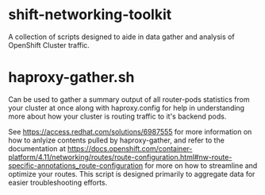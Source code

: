 # shift-networking-toolkit
A collection of scripts designed to aide in data gather and analysis of OpenShift Cluster traffic.

# haproxy-gather.sh
Can be used to gather a summary output of all router-pods statistics from your cluster at once along with haproxy.config for help in understanding more about how your cluster is routing traffic to it's backend pods.

See https://access.redhat.com/solutions/6987555 for more information on how to anlyize contents pulled by haproxy-gather, and refer to the documentation at https://docs.openshift.com/container-platform/4.11/networking/routes/route-configuration.html#nw-route-specific-annotations_route-configuration for more on how to streamline and optimize your routes. This script is designed primarily to aggregate data for easier troubleshooting efforts. 


